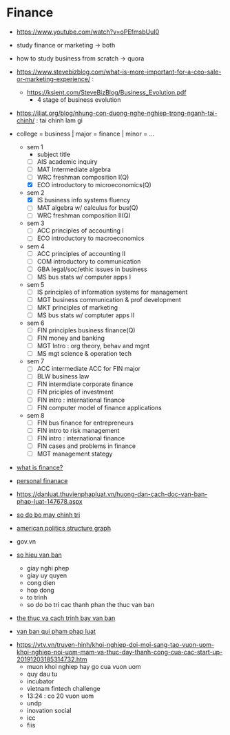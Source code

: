 # Finance
- https://www.youtube.com/watch?v=oPEfmsbUuI0
- study finance or marketing -> both
- how to study business from scratch -> quora 
- https://www.stevebizblog.com/what-is-more-important-for-a-ceo-sale-or-marketing-experience/ : 
    - https://ksient.com/SteveBizBlog/Business_Evolution.pdf
        - 4 stage of business evolution
- https://iliat.org/blog/nhung-con-duong-nghe-nghiep-trong-nganh-tai-chinh/ : tai chinh lam gi
-   college = business | major = finance | minor = ...

    -   sem 1
        -   subject title
        -   [ ] AIS academic inquiry
        -   [ ] MAT Intermediate algebra
        -   [ ] WRC freshman composition I(Q)
        -   [x] ECO introductory to microeconomics(Q)
    -   sem 2
        -   [x] IS business info systems fluency
        -   [ ] MAT algebra w/ calculus for bus(Q)
        -   [ ] WRC freshman composition II(Q)
    -   sem 3
        -   [ ] ACC principles of accounting I
        -   [ ] ECO introductory to macroeconomics
    -   sem 4
        -   [ ] ACC principles of accounting II
        -   [ ] COM introductory to communication
        -   [ ] GBA legal/soc/ethic issues in business
        -   [ ] MS bus stats w/ computer apps I
    -   sem 5
        -   [ ] IS principles of information systems for management
        -   [ ] MGT business communication & prof development
        -   [ ] MKT principles of marketing
        -   [ ] MS bus stats w/ comptuter apps II
    -   sem 6
        -   [ ] FIN principles business finance(Q)
        -   [ ] FIN money and banking
        -   [ ] MGT Intro : org theory, behav and mgnt
        -   [ ] MS mgt science & operation tech
    -   sem 7
        -   [ ] ACC intermediate ACC for FIN major
        -   [ ] BLW business law
        -   [ ] FIN intermdiate corporate finance
        -   [ ] FIN priciples of investment
        -   [ ] FIN intro : international finance
        -   [ ] FIN computer model of finance applications
    -   sem 8
        -   [ ] FIN bus finance for entrepreneurs
        -   [ ] FIN intro to risk management
        -   [ ] FIN intro : international finance
        -   [ ] FIN cases and problems in finance
        -   [ ] MGT management stategy

-   [what is finance?](what-is-finance)
-   [personal finanace](personal-finanace)
-   https://danluat.thuvienphapluat.vn/huong-dan-cach-doc-van-ban-phap-luat-147678.aspx
-   [so do bo may chinh tri](https://www.google.com/search?q=so+do+bo+may+chinh+tri&client=firefox-b-d&sxsrf=ALeKk01dwIGLMkwnGDQ4NvFELN-BO_QdRA:1614331182860&source=lnms&tbm=isch&sa=X&ved=2ahUKEwja09ClnIfvAhUKWX0KHQaiBKUQ_AUoAXoECBAQAw&biw=1424&bih=781&dpr=1.2#imgrc=b5oIvJUWX3CsQM)
-   [american politics structure graph](https://www.google.com/search?q=american+politics+structure+graph&client=firefox-b-d&sxsrf=ALeKk00k5TgrUtDtmts3wZWHMqeJhmlhUQ:1614331269276&source=lnms&tbm=isch&sa=X&ved=2ahUKEwiGguvOnIfvAhXOXisKHe4aD9IQ_AUoAXoECBEQAw&biw=1424&bih=781&dpr=1.2#imgrc=C2PaO48rqtP1oM)
-   gov.vn
-   [so hieu van ban](https://thuvienphapluat.vn/tintuc/vn/thoi-su-phap-luat-binh-luan-gop-y/30698/cach-ghi-so-hieu-van-ban-hanh-chinh-dung-chuan-phap-luat)
    -   giay nghi phep
    -   giay uy quyen
    -   cong dien
    -   hop dong
    -   to trinh
    -   so do bo tri cac thanh phan the thuc van ban
-   [the thuc va cach trinh bay van ban](https://luatvietnam.vn/hanh-chinh/the-thuc-trinh-bay-van-ban-moi-nhat-570-24150-article.html)
-   [van ban qui pham phap luat](https://vi.wikipedia.org/wiki/V%C4%83n_b%E1%BA%A3n_quy_ph%E1%BA%A1m_ph%C3%A1p_lu%E1%BA%ADt)

*   https://vtv.vn/truyen-hinh/khoi-nghiep-doi-moi-sang-tao-vuon-uom-khoi-nghiep-noi-uom-mam-va-thuc-day-thanh-cong-cua-cac-start-up-20191203185314732.htm
    -   muon khoi nghiep hay go cua vuon uom
    -   quy dau tu
    -   incubator
    -   vietnam fintech challenge
    -   13:24 : co 20 vuon uom
    -   undp
    -   inovation social
    -   icc
    -   fiis
